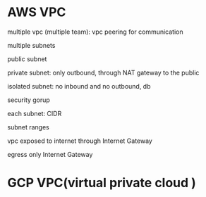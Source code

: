 # AWS VPC 

multiple vpc (multiple team): vpc peering for communication


multiple subnets

public subnet

private subnet: only outbound, through NAT gateway to the public

isolated subnet: no inbound and no outbound, db

security gorup

each subnet: CIDR 

subnet ranges

vpc exposed to internet through Internet Gateway

egress only Internet Gateway


# GCP VPC(virtual private cloud )